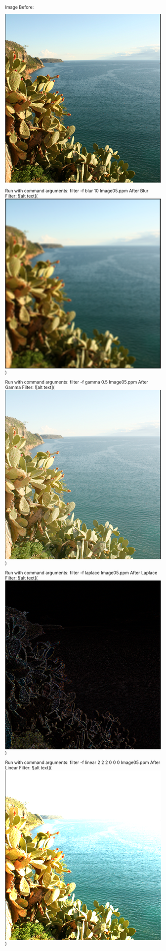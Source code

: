 Image Before:

![alt text](img/before.PNG)

Run with command arguments: filter -f blur 10 Image05.ppm
After Blur Filter:
![alt text](![alt text](3rd/C++/img/blur.PNG))

Run with command arguments: filter -f gamma 0.5 Image05.ppm
After Gamma Filter:
![alt text](![alt text](3rd/C++/img/gamma.PNG))

Run with command arguments: filter -f laplace Image05.ppm
After Laplace Filter:
![alt text](![alt text](3rd/C++/img/laplace.PNG))

Run with command arguments: filter -f linear 2 2 2 0 0 0 Image05.ppm
After Linear Filter:
![alt text](![alt text](3rd/C++/img/linear.PNG))

